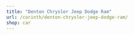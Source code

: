 ```yaml
---
title: "Denton Chrysler Jeep Dodge Ram"
url: /corinth/denton-chrysler-jeep-dodge-ram/
shop: car
---
```

